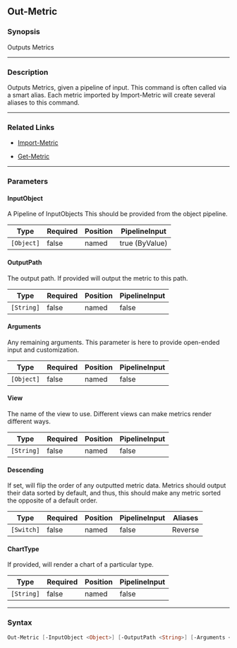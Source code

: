 Out-Metric
----------




### Synopsis
Outputs Metrics



---


### Description

Outputs Metrics, given a pipeline of input.
This command is often called via a smart alias.
Each metric imported by Import-Metric will create several aliases to this command.



---


### Related Links
* [Import-Metric](Import-Metric.md)



* [Get-Metric](Get-Metric.md)





---


### Parameters
#### **InputObject**

A Pipeline of InputObjects
This should be provided from the object pipeline.






|Type      |Required|Position|PipelineInput |
|----------|--------|--------|--------------|
|`[Object]`|false   |named   |true (ByValue)|



#### **OutputPath**

The output path.  If provided will output the metric to this path.






|Type      |Required|Position|PipelineInput|
|----------|--------|--------|-------------|
|`[String]`|false   |named   |false        |



#### **Arguments**

Any remaining arguments.  This parameter is here to provide open-ended input and customization.






|Type      |Required|Position|PipelineInput|
|----------|--------|--------|-------------|
|`[Object]`|false   |named   |false        |



#### **View**

The name of the view to use.
Different views can make metrics render different ways.






|Type      |Required|Position|PipelineInput|
|----------|--------|--------|-------------|
|`[String]`|false   |named   |false        |



#### **Descending**

If set, will flip the order of any outputted metric data.
Metrics should output their data sorted by default, and thus, this should make any metric sorted the opposite of a default order.






|Type      |Required|Position|PipelineInput|Aliases|
|----------|--------|--------|-------------|-------|
|`[Switch]`|false   |named   |false        |Reverse|



#### **ChartType**

If provided, will render a chart of a particular type.






|Type      |Required|Position|PipelineInput|
|----------|--------|--------|-------------|
|`[String]`|false   |named   |false        |





---


### Syntax
```PowerShell
Out-Metric [-InputObject <Object>] [-OutputPath <String>] [-Arguments <Object>] [-View <String>] [-Descending] [-ChartType <String>] [<CommonParameters>]
```
